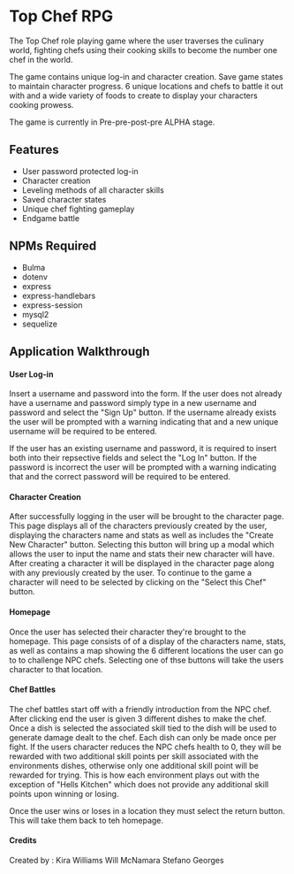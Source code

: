 # Top Chef RPG

The Top Chef role playing game where the user traverses the culinary world, fighting chefs using their cooking skills to become the number one chef in the world. 

The game contains unique log-in and character creation. Save game states to maintain character progress. 6 unique locations and chefs to battle it out with and a wide variety of foods to create to display your characters cooking prowess. 

The game is currently in Pre-pre-post-pre ALPHA stage.

## Features

* User password protected log-in
* Character creation
* Leveling methods of all character skills
* Saved character states 
* Unique chef fighting gameplay
* Endgame battle 


## NPMs Required

* Bulma
* dotenv
* express
* express-handlebars
* express-session
* mysql2
* sequelize


## Application Walkthrough

#### User Log-in

Insert a username and password into the form. If the user does not already have a username and password simply type in a new username and password and select the "Sign Up" button. If the username already exists the user will be prompted with a warning indicating that and a new unique username will be required to be entered.

If the user has an existing username and password, it is required to insert both into their repsective fields and select the "Log In" button. If the password is incorrect the user will be prompted with a warning indicating that and the correct password will be required to be entered.

#### Character Creation

After successfully logging in the user will be brought to the character page. This page displays all of the characters previously created by the user, displaying the characters name and stats as well as includes the "Create New Character" button. Selecting this button will bring up a modal which allows the user to input the name and stats their new character will have. After creating a character it will be displayed in the character page along with any previously created by the user. To continue to the game a character will need to be selected by clicking on the "Select this Chef" button.

#### Homepage 

Once the user has selected their character they're brought to the homepage. This page consists of of a display of the characters name, stats, as well as contains a map showing the 6 different locations the user can go to to challenge NPC chefs. Selecting one of thse buttons will take the users character to that location.

#### Chef Battles 

The chef battles start off with a friendly introduction from the NPC chef. After clicking end the user is given 3 different dishes to make the chef. Once a dish is selected the associated skill tied to the dish will be used to generate damage dealt to the chef. Each dish can only be made once per fight. If the users character reduces the NPC chefs health to 0, they will be rewarded with two additional skill points per skill associated with the environments dishes, otherwise only one additional skill point will be rewarded for trying. This is how each environment plays out with the exception of "Hells Kitchen" which does not provide any additional skill points upon winning or losing.

Once the user wins or loses in a location they must select the return button. This will take them back to teh homepage. 


#### Credits

Created by : 
    Kira Williams
    Will McNamara
    Stefano Georges
